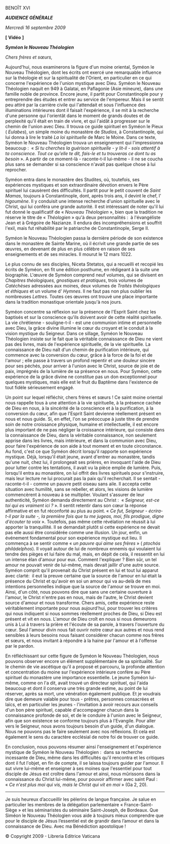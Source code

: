 BENOÎT XVI

***AUDIENCE GÉNÉRALE***

*Mercredi 16 septembre 2009*

**[** **Vidéo** **]**

***Syméon le Nouveau Théologien***

*Chers frères et sœurs,*

Aujourd'hui, nous examinerons la figure d'un moine oriental, Syméon le Nouveau Théologien, dont les écrits ont exercé une remarquable influence sur la théologie et sur la spiritualité de l'Orient, en particulier en ce qui concerne l'expérience de l'union mystique avec Dieu. Syméon le Nouveau Théologien naquit en 949 à Galatai, en Paflagonie (Asie mineure), dans une famille noble de province. Encore jeune, il partit pour Constantinople pour y entreprendre des études et entrer au service de l'empereur. Mais il se sentit peu attiré par la carrière civile qui l'attendait et sous l'influence des illuminations intérieures dont il faisait l'expérience, il se mit à la recherche d'une personne qui l'orientât dans le moment de grands doutes et de perplexité qu'il était en train de vivre, et qui l'aidât à progresser sur le chemin de l'union avec Dieu. Il trouva ce guide spirituel en Syméon le Pieux ( *Eulabes*), un simple moine du monastère de *Studios*, à Constantinople, qui lui donna à lire le traité *La loi spirituelle* de Marc le Moine. Dans ce texte, Syméon le Nouveau Théologien trouva un enseignement qui l'impressionna beaucoup :  « *Si tu cherches la guérison spirituelle - y lit-il - sois attentif à ta conscience. Tout ce qu'elle te dit, fais-le et tu trouveras ce dont tu as besoin* ». A partir de ce moment-là - raconte-t-il lui-même - il ne se coucha plus sans se demander si sa conscience n'avait pas quelque chose à lui reprocher.

Syméon entra dans le monastère des Studites, où, toutefois, ses expériences mystiques et son extraordinaire dévotion envers le Père spirituel lui causèrent des difficultés. Il partit pour le petit couvent de *Saint Mamas*, toujours à Constantinople, dont, après trois ans, il devint le chef, l' *higoumène*. Il y conduisit une intense recherche d'union spirituelle avec le Christ, qui lui conféra une grande autorité. Il est intéressant de noter qu'il lui fut donné le qualificatif de « *Nouveau Théologien* », bien que la tradition ne réserve le titre de « *Théologien* » qu'à deux personnalités :  à l'évangéliste Jean et à Grégoire de Nazianze. Il endura des incompréhensions et souffrit l'exil, mais fut réhabilité par le patriarche de Constantinople, Serge II.

Syméon le Nouveau Théologien passa la dernière période de son existence dans le monastère de Sainte Marine, où il écrivit une grande partie de ses œuvres, en devenant de plus en plus célèbre en raison de ses enseignements et de ses miracles. Il mourut le 12 mars 1022.

Le plus connu de ses disciples, Niceta Stetatos, qui a recueilli et recopié les écrits de Syméon, en fit une édition posthume, en rédigeant à la suite une biographie. L'œuvre de Syméon comprend neuf volumes, qui se divisent en *Chapitres théologiques, gnostiques et pratiques*, trois volumes de *Catéchèses* adressées aux moines, deux volumes de *Traités théologiques et éthiques* et un volume d' *Hymnes*. Il ne faut pas non plus oublier les nombreuses *Lettres*. Toutes ces œuvres ont trouvé une place importante dans la tradition monastique orientale jusqu'à nos jours.

Syméon concentre sa réflexion sur la présence de l'Esprit Saint chez les baptisés et sur la conscience qu'ils doivent avoir de cette réalité spirituelle. La vie chrétienne - souligne-t-il - est une communion intime et personnelle avec Dieu, la grâce divine illumine le cœur du croyant et le conduit à la vision mystique du Seigneur. Dans ce sillage, Syméon le Nouveau Théologien insiste sur le fait que la véritable connaissance de Dieu ne vient pas des livres, mais de l'expérience spirituelle, de la vie spirituelle. La connaissance de Dieu naît d'un chemin de purification intérieure, qui commence avec la conversion du cœur, grâce à la force de la foi et de l'amour ; elle passe à travers un profond repentir et une douleur sincère pour ses péchés, pour arriver à l'union avec le Christ, source de joie et de paix, imprégnés de la lumière de sa présence en nous. Pour Syméon, cette expérience de la grâce divine ne constitue pas un don exceptionnel pour quelques mystiques, mais elle est le fruit du Baptême dans l'existence de tout fidèle sérieusement engagé.

Un point sur lequel réfléchir, chers frères et sœurs ! Ce saint moine oriental nous rappelle tous à une attention à la vie spirituelle, à la présence cachée de Dieu en nous, à la sincérité de la conscience et à la purification, à la conversion du cœur, afin que l'Esprit Saint devienne réellement présent en nous et nous guide. Si, en effet, l'on se préoccupe à juste titre de prendre soin de notre croissance physique, humaine et intellectuelle, il est encore plus important de ne pas négliger la croissance intérieure, qui consiste dans la connaissance de Dieu, dans la véritable connaissance, non seulement apprise dans les livres, mais intérieure, et dans la communion avec Dieu, pour faire l'expérience de son aide à tout moment et en toute circonstance. Au fond, c'est ce que Syméon décrit lorsqu'il rapporte son expérience mystique. Déjà, lorsqu'il était jeune, avant d'entrer au monastère, tandis qu'une nuit, chez lui, il prolongeait ses prières, en invoquant l'aide de Dieu pour lutter contre les tentations, il avait vu la pièce emplie de lumière. Puis, lorsqu'il entra au monastère, on lui offrit des livres spirituels pour s'instruire, mais leur lecture ne lui procurait pas la paix qu'il recherchait. Il se sentait - raconte-t-il - comme un pauvre petit oiseau sans aile. Il accepta cette situation avec humilité, sans se rebeller, et alors, les visions de lumière commencèrent à nouveau à se multiplier. Voulant s'assurer de leur authenticité, Syméon demanda directement au Christ :  « *Seigneur, est-ce toi qui es vraiment ici ?* ». Il sentit retentir dans son cœur la réponse affirmative et en fut réconforté au plus au point. « *Ce fut, Seigneur - écrira-t-il par la suite -, la première fois que tu me jugeas, moi, fils prodigue, digne d'écouter ta voix* ». Toutefois, pas même cette révélation ne réussit à lui apporter la tranquillité. Il se demandait plutôt si cette expérience ne devait pas elle aussi être considérée comme une illusion. Un jour, enfin, un événement fondamental pour son expérience mystique eut lieu. Il commença à se sentir comme « *un pauvre qui aime ses frères* » ( *ptochós philádelphos*). Il voyait autour de lui de nombreux ennemis qui voulaient lui tendre des pièges et lui faire du mal, mais, en dépit de cela, il ressentit en lui un intense élan d'amour pour eux. Comment l'expliquer ? Bien sûr, un tel amour ne pouvait venir de lui-même, mais devait jaillir d'une autre source. Syméon comprit qu'il provenait du Christ présent en lui et tout lui apparut avec clarté:  il eut la preuve certaine que la source de l'amour en lui était la présence du Christ et qu'avoir en soi un amour qui va au-delà de mes intentions personnelles indique que la source de l'amour se trouve en moi. Ainsi, d'un côté, nous pouvons dire que sans une certaine ouverture à l'amour, le Christ n'entre pas en nous, mais de l'autre, le Christ devient source d'amour et nous transforme. Chers amis, cette expérience reste véritablement importante pour nous aujourd'hui, pour trouver les critères qui nous indiquent si nous sommes réellement proches de Dieu, si Dieu est présent et vit en nous. L'amour de Dieu croît en nous si nous demeurons unis à Lui à travers la prière et l'écoute de sa parole, à travers l'ouverture du cœur. Seul l'amour divin nous fait ouvrir notre cœur aux autres et nous rend sensibles à leurs besoins nous faisant considérer chacun comme nos frères et sœurs, et nous invitant à répondre à la haine par l'amour et à l'offense par le pardon.

En réfléchissant sur cette figure de Syméon le Nouveau Théologien, nous pouvons observer encore un élément supplémentaire de sa spiritualité. Sur le chemin de vie ascétique qu'il a proposé et parcouru, la profonde attention et concentration du moine sur l'expérience intérieure confère au Père spirituel du monastère une importance essentielle. Le jeune Syméon lui-même, comme on l'a dit, avait trouvé un directeur spirituel, qui l'aida beaucoup et dont il conserva une très grande estime, au point de lui réserver, après sa mort, une vénération également publique. Et je voudrais dire que demeure valable pour tous - prêtres, personnes consacrées et laïcs, et en particulier les jeunes - l'invitation à avoir recours aux conseils d'un bon père spirituel, capable d'accompagner chacun dans la connaissance profonde de soi, et de le conduire à l'union avec le Seigneur, afin que son existence se conforme toujours plus à l'Evangile. Pour aller vers le Seigneur, nous avons toujours besoin d'un guide, d'un dialogue. Nous ne pouvons pas le faire seulement avec nos réflexions. Et cela est également le sens du caractère ecclésial de notre foi de trouver ce guide.

En conclusion, nous pouvons résumer ainsi l'enseignement et l'expérience mystique de Syméon le Nouveau Théologien :  dans sa recherche incessante de Dieu, même dans les difficultés qu'il rencontra et les critiques dont il fut l'objet, en fin de compte, il se laissa toujours guider par l'amour. Il sut vivre lui-même et enseigner à ses moines que l'essentiel pour tout disciple de Jésus est croître dans l'amour et ainsi, nous mûrissons dans la connaissance du Christ lui-même, pour pouvoir affirmer avec saint Paul :  « *Ce n'est plus moi qui vis, mais le Christ qui vit en moi* » (Ga 2, 20).

* * *

Je suis heureux d’accueillir les pèlerins de langue française. Je salue en particulier les membres de la délégation parlementaire « France-Saint-Siège » et les séminaristes du séminaire Saint-Joseph, de Bordeaux. Que Siméon le Nouveau Théologien vous aide à toujours mieux comprendre que pour le disciple de Jésus l’essentiel est de grandir dans l’amour et dans la connaissance de Dieu. Avec ma Bénédiction apostolique !

© Copyright 2009 - Libreria Editrice Vaticana